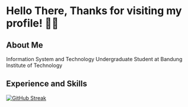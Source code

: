 # Hello There, Thanks for visiting my profile! 👋👋
## About Me

Information System and Technology Undergraduate Student at Bandung Institute of Technology

## Experience and Skills

[![GitHub Streak](https://github-readme-streak-stats.herokuapp.com?user=ZeevHaydar&theme=tokyonight&border_radius=5&locale=ja&date_format=j%20M%5B%20Y%5D)](https://git.io/streak-stats)
